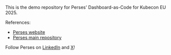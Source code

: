 This is the demo repository for Perses' Dashboard-as-Code for Kubecon EU 2025.

References:
- [Perses website](https://perses.dev/)
- [Perses main repository](https://github.com/perses/perses)

Follow Perses on [LinkedIn](https://linkedin.com/company/persesdev) and [X](https://x.com/PersesDev)!